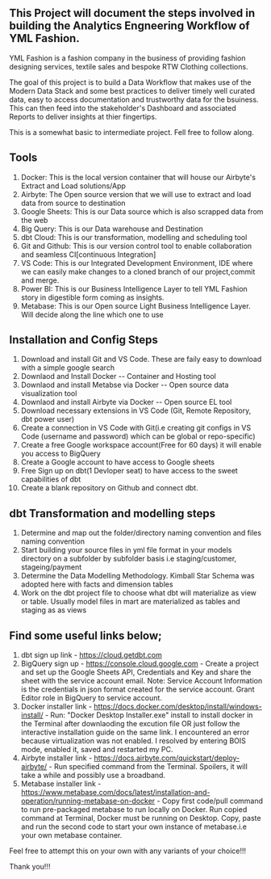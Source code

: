 ## This Project will document the steps involved in building the Analytics Engneering Workflow of YML Fashion. 

YML Fashion is a fashion company in the business of providing fashion designing services, textile sales and bespoke RTW Clothing collections.

The goal of this project is to build a Data Workflow that makes use of the Modern Data Stack and some best practices to deliver timely well curated data, easy to access documentation and trustworthy data for the bsuiness.
This can then feed into the stakeholder's Dashboard and associated Reports to deliver insights at thier fingertips. 


This is a somewhat basic to intermediate project. Fell free to follow along.

## Tools

1. Docker: This is the local version container that will house our Airbyte's Extract and Load solutions/App
2. Airbyte: The Open source version that we will use to extract and load data from source to destination
3. Google Sheets: This is our Data source which is also scrapped data from the web
4. Big Query: This is our Data warehouse and Destination 
5. dbt Cloud: This is our transformation, modelling and scheduling tool
6. Git and Github: This is our version control tool to enable collaboration and seamless CI[continuous Integration]
7. VS Code: This is our Integrated Development Environment, IDE where we can easily make changes to a cloned branch of our project,commit and merge.
8. Power BI: This is our Business Intelligence Layer to tell YML Fashion story in digestible form coming as insights.
9. Metabase: This is our Open source Light Business Intelligence Layer. Will decide along the line which one to use

## Installation and Config Steps

1. Download and install Git and VS Code. These are faily easy to download with a simple google search
2. Downlaod and Install Docker             -- Container and Hosting tool
3. Downlaod and install Metabse via Docker -- Open source data visualization tool
3. Downlaod and install Airbyte via Docker -- Open source EL tool
4. Download necessary extensions in VS Code (Git, Remote Repository, dbt power user)
5. Create a connection in VS Code with Git(i.e creating git configs in VS Code (username and password) which can be global or repo-specific)
6. Create a free Google workspace account(Free for 60 days) it will enable you access to BigQuery
7. Create a Google account to have access to Google sheets
8. Free Sign up on dbt(1 Devloper seat) to have access to the sweet capabilities of dbt
9. Create a blank repository on Github and connect dbt.

## dbt Transformation and modelling steps

1. Determine and map out the folder/directory naming convention and files naming convention
2. Start building your source files in yml file format in your models directory on a subfolder by subfolder basis i.e staging/customer, stageing/payment
3. Determine the Data Modelling Methodology. Kimball Star Schema was adopted here with facts and dimension tables
4. Work on the dbt project file to choose what dbt will materialize as view or table. Usually model files in mart are materialized as tables and staging as 
   as views
   
## Find some useful links below;

1. dbt sign up link              - https://cloud.getdbt.com
2. BigQuery sign up              - https://console.cloud.google.com - Create a project and set up the Google Sheets API, Credentials and Key and share the sheet with the service account email. Note: Service Account Information is the credentials in json format created for the service account. Grant Editor role in BigQuery to service account.
3. Docker installer link         - https://docs.docker.com/desktop/install/windows-install/ - Run: "Docker Desktop Installer.exe" install to install docker in the Terminal after downlaoding the excution file OR just follow the interactive installation guide on the same link. I encountered an error because virtualization was not enabled. I resolved by entering BOIS mode, enabled it, saved and restarted my PC.
4. Airbyte installer link        - https://docs.airbyte.com/quickstart/deploy-airbyte/ - Run specified command from the Terminal. Spoilers, it will take a while and possibly use a broadband.
5. Metabase installer link       - https://www.metabase.com/docs/latest/installation-and-operation/running-metabase-on-docker - Copy first code/pull command to run pre-packaged metabase to run locally on Docker. Run copied command at Terminal, Docker must be running on Desktop. Copy, paste and run the second code to start your own instance of metabase.i.e your own metabase container.



Feel free to attempt this on your own with any variants of your choice!!!

Thank you!!!
